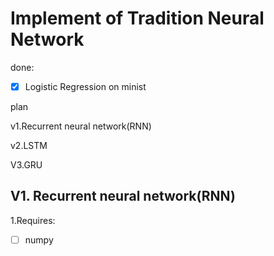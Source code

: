 # Implement of Tradition Neural Network 

done:

- [x] Logistic Regression on minist



plan

v1.Recurrent neural network(RNN)

v2.LSTM

V3.GRU

## V1. Recurrent neural network(RNN)

1.Requires:

- [ ] numpy


